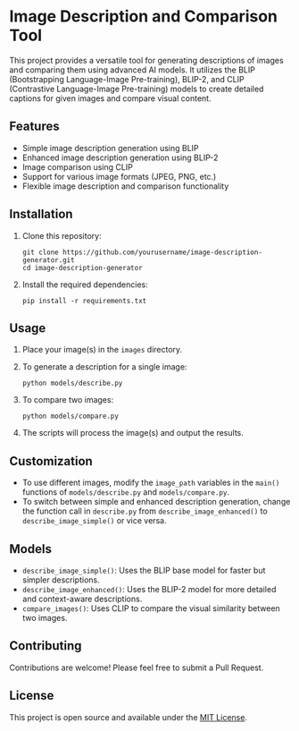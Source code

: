 # Image Description and Comparison Tool

This project provides a versatile tool for generating descriptions of images and comparing them using advanced AI models. It utilizes the BLIP (Bootstrapping Language-Image Pre-training), BLIP-2, and CLIP (Contrastive Language-Image Pre-training) models to create detailed captions for given images and compare visual content.

## Features

- Simple image description generation using BLIP
- Enhanced image description generation using BLIP-2
- Image comparison using CLIP
- Support for various image formats (JPEG, PNG, etc.)
- Flexible image description and comparison functionality

## Installation

1. Clone this repository:

   ```
   git clone https://github.com/yourusername/image-description-generator.git
   cd image-description-generator
   ```

2. Install the required dependencies:
   ```
   pip install -r requirements.txt
   ```

## Usage

1. Place your image(s) in the `images` directory.

2. To generate a description for a single image:

   ```
   python models/describe.py
   ```

3. To compare two images:

   ```
   python models/compare.py
   ```

4. The scripts will process the image(s) and output the results.

## Customization

- To use different images, modify the `image_path` variables in the `main()` functions of `models/describe.py` and `models/compare.py`.
- To switch between simple and enhanced description generation, change the function call in `describe.py` from `describe_image_enhanced()` to `describe_image_simple()` or vice versa.

## Models

- `describe_image_simple()`: Uses the BLIP base model for faster but simpler descriptions.
- `describe_image_enhanced()`: Uses the BLIP-2 model for more detailed and context-aware descriptions.
- `compare_images()`: Uses CLIP to compare the visual similarity between two images.

## Contributing

Contributions are welcome! Please feel free to submit a Pull Request.

## License

This project is open source and available under the [MIT License](LICENSE).
